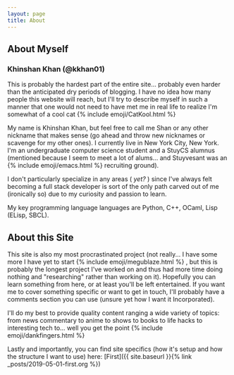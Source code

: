 ```yaml
---
layout: page
title: About
---
```


## About Myself

### Khinshan Khan (@kkhan01)

This is probably the hardest part of the entire site... probably even harder than the anticipated
dry periods of blogging. I have no idea how many people this website will reach, but I'll try to
describe myself in such a manner that one would not need to have met me in real life to realize I'm
somewhat of a cool cat {% include emoji/CatKool.html %}

My name is Khinshan Khan, but feel free to call me Shan or any other nickname that makes sense (go
ahead and throw new nicknames or scavenge for my other ones). I currently live in New York City, New
York. I'm an undergraduate computer science student and a StuyCS alumnus (mentioned because I seem to
meet a lot of alums... and Stuyvesant was an {% include emoji/emacs.html %} recruiting ground).

I don't particularly specialize in any areas ( *yet?* ) since I've always felt becoming
a full stack developer is sort of the only path carved out of me (ironically so) due to my curiosity
and passion to learn.

My key programming language languages are Python, C++, OCaml, Lisp (ELisp, SBCL).

## About this Site

This site is also my most procrastinated project (not really... I have some more I have yet to
start {% include emoji/megublaze.html %} , but this is probably the longest project I've worked on
and thus had more time doing nothing and "researching" rather than working on it). Hopefully you can
learn something from here, or at least you'll be left entertained. If you want me to cover something
specific or want to get in touch, I'll probably have a comments section you can use (unsure yet how
I want it Incorporated).

I'll do my best to provide quality content ranging a wide variety of topics: from news commentary
to anime to shows to books to life hacks to interesting tech to... well you get the point
{% include emoji/dankfingers.html %}

Lastly and importantly, you can find site specifics (how it's setup and how the structure I want to
use) here:
[First]({{ site.baseurl }}{% link _posts/2019-05-01-first.org %})
